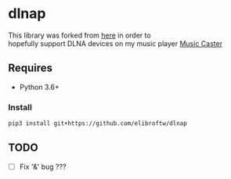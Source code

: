 # dlnap
This library was forked from [here](https://github.com/cherezov/dlnap) in order to  
hopefully support DLNA devices on my music player [Music Caster](https://github.com/elibroftw/music-caster) 

## Requires
 * Python 3.6+

### Install
```bash
pip3 install git+https://github.com/elibroftw/dlnap
```
 
## TODO
- [ ] Fix '&' bug ???
 